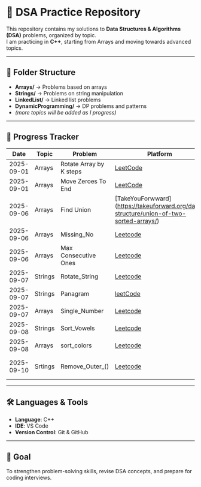 # 📝 DSA Practice Repository

This repository contains my solutions to **Data Structures & Algorithms (DSA)** problems, organized by topic.  
I am practicing in **C++**, starting from Arrays and moving towards advanced topics.  

---

## 📂 Folder Structure
- **Arrays/** → Problems based on arrays  
- **Strings/** → Problems on string manipulation  
- **LinkedList/** → Linked list problems  
- **DynamicProgramming/** → DP problems and patterns  
- *(more topics will be added as I progress)*  

---

## 🚀 Progress Tracker
| Date       | Topic   | Problem | Platform | Solution |
|------------|---------|---------|----------|----------|
| 2025-09-01| Arrays  | Rotate Array by K steps | [LeetCode](https://leetcode.com/problems/rotate-array/) | [Reverse technique]  [Code](./arrays/Rotate_Array) |
|2025-09-01|  Arrays  | Move Zeroes To End      | [LeetCode](https://leetcode.com/problems/move-zeroes/) |[Two Pointers] [code](./arrays/Move_Zeroes_To_End)|
|2025-09-06|  Arrays  | Find Union |[TakeYouForwward] (https://takeuforward.org/data-structure/union-of-two-sorted-arrays/) |[Using Loops] [Code](./arrays/Find_the_Union)|
|2025-09-06|  Arrays  | Missing_No|[Leetcode](https://leetcode.com/problems/missing-number/) | [DifferenceOFSum] [Code](./arrays/Missing_No)|
|2025-09-06|  Arrays  | Max Consecutive Ones| [Leetcode](https://leetcode.com/problems/max-consecutive-ones/)|[UsingMaxCount] [Code](./arrays/Max_Consecutive_Ones)|
|2025-09-07|  Strings | Rotate_String| [Leetcode](https://leetcode.com/problems/rotate-string/)|[UsingRotation] [code](./Strings/Rotate_String)
|2025-09-07| Strings| Panagram|[leetCode](https://leetcode.com/problems/check-if-the-sentence-is-pangram/)|[UsingCount][code](./Strings/Panagram)|
|2025-09-07| Arrays| Single_Number|[Leetcode](https://leetcode.com/problems/single-number/)| [USing XOR][code](./arrays/Single_Number)|
|2025-09-08| Strings|Sort_Vowels|[Leetcode](https://leetcode.com/problems/sort-vowels-in-a-string/)|[usingVowelArr] [Code](./Strings/Sort_Vowels)|
|2025-09-08| Arrays| sort_colors| [Leetcode](https://leetcode.com/problems/sort-colors/)|[using3Pointer] [Code](./arrays/sort_colors)|
|2025-09-10| Srtings| Remove_Outer_()|[Leetcode](https://leetcode.com/problems/remove-outermost-parentheses/)|[Code](./Strings/Remove_Outer_( ))|

---


## 🛠️ Languages & Tools
- **Language**: C++  
- **IDE**: VS Code  
- **Version Control**: Git & GitHub  

---

## 🎯 Goal
To strengthen problem-solving skills, revise DSA concepts, and prepare for coding interviews.  

